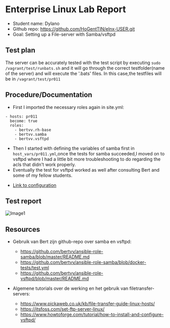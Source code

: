 # Enterprise Linux Lab Report

- Student name: Dylano
- Github repo: <https://github.com/HoGentTIN/elnx-USER.git>
- Goal: Setting up a File-server with Samba/vsftpd


## Test plan

The server can be accurately tested with the test script by executing `sudo /vagrant/test/runbats.sh` and it will go through the correct testfolder(name of the server) and will execute the '.bats' files.
In this case,the testfiles will be in `/vagrant/test/pr011`

## Procedure/Documentation
- First I imported the necessary roles again in site.yml:
 ```
 - hosts: pr011
   become: true
   roles:
     - bertvv.rh-base
     - bertvv.samba
     - bertvv.vsftpd
 ```
- Then I started with defining the variables of samba first in `host_vars/pr011.yml`,once the tests for samba succeeded,I moved on to vsftpd where I had a little bit more troubleshooting to do regarding the acls that didn't work properly.
- Eventually the test for vsftpd worked as well after consulting Bert and some of my fellow students.
 * [Link to configuration](https://github.com/HoGentTIN/elnx-1920-sme-Dyvex/blob/master/ansible/host_vars/pr011.yml)
 
## Test report

![Image1](https://github.com/HoGentTIN/elnx-1920-sme-Dyvex/blob/master/report/Images/pr011/runbats_pr011.png)

## Resources
  * Gebruik van Bert zijn github-repo over samba en vsftpd:
    - https://github.com/bertvv/ansible-role-samba/blob/master/README.md
    - https://github.com/bertvv/ansible-role-samba/blob/docker-tests/test.yml
    - https://github.com/bertvv/ansible-role-vsftpd/blob/master/README.md

  * Algemene tutorials over de werking en het gebruik van filetransfer-servers:
    - https://www.pickaweb.co.uk/kb/file-transfer-guide-linux-hosts/
    - https://itsfoss.com/set-ftp-server-linux/
    - https://www.howtoforge.com/tutorial/how-to-install-and-configure-vsftpd/
